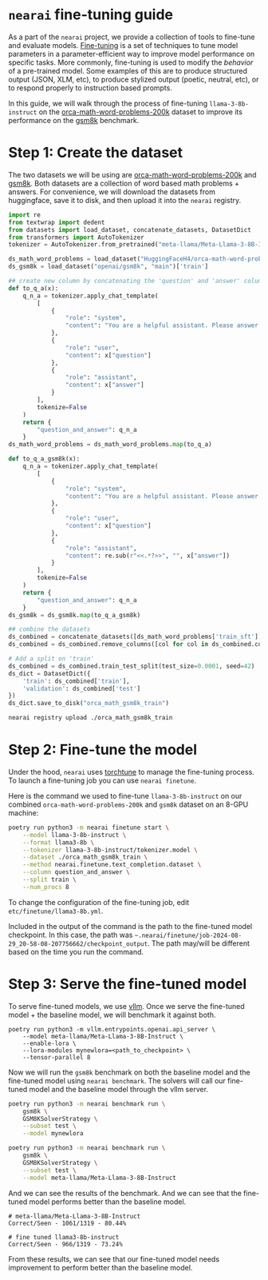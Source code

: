 # `nearai` fine-tuning guide

As a part of the `nearai` project, we provide a collection of tools to fine-tune and evaluate models. [Fine-tuning](https://en.wikipedia.org/wiki/Fine-tuning_(deep_learning)) is a set of techniques to tune model parameters in a parameter-efficient way to improve model performance on specific tasks. More commonly, fine-tuning is used to modify the _behavior_ of a pre-trained model. Some examples of this are to produce structured output (JSON, XLM, etc), to produce stylized output (poetic, neutral, etc), or to respond properly to instruction based prompts.

In this guide, we will walk through the process of fine-tuning `llama-3-8b-instruct` on the [orca-math-word-problems-200k](https://huggingface.co/datasets/HuggingFaceH4/orca-math-word-problems-200k) dataset to improve its performance on the [gsm8k](https://huggingface.co/datasets/gsm8k) benchmark.

# Step 1: Create the dataset

The two datasets we will be using are [orca-math-word-problems-200k](https://huggingface.co/datasets/HuggingFaceH4/orca-math-word-problems-200k) and [gsm8k](https://huggingface.co/datasets/gsm8k). Both datasets are a collection of word based math problems + answers. For convenience, we will download the datasets from huggingface, save it to disk, and then upload it into the `nearai` registry.

```python
import re
from textwrap import dedent
from datasets import load_dataset, concatenate_datasets, DatasetDict
from transformers import AutoTokenizer
tokenizer = AutoTokenizer.from_pretrained("meta-llama/Meta-Llama-3-8B-Instruct")

ds_math_word_problems = load_dataset("HuggingFaceH4/orca-math-word-problems-200k")
ds_gsm8k = load_dataset("openai/gsm8k", "main")['train']

## create new column by concatenating the 'question' and 'answer' columns
def to_q_a(x):
    q_n_a = tokenizer.apply_chat_template(
        [
            {
                "role": "system",
                "content": "You are a helpful assistant. Please answer the math question."
            },
            {
                "role": "user",
                "content": x["question"]
            },
            {
                "role": "assistant",
                "content": x["answer"]
            }
        ],
        tokenize=False
    )
    return {
        "question_and_answer": q_n_a
    }
ds_math_word_problems = ds_math_word_problems.map(to_q_a)

def to_q_a_gsm8k(x):
    q_n_a = tokenizer.apply_chat_template(
        [
            {
                "role": "system",
                "content": "You are a helpful assistant. Please answer the math question."
            },
            {
                "role": "user",
                "content": x["question"]
            },
            {
                "role": "assistant",
                "content": re.sub(r"<<.*?>>", "", x["answer"])
            }
        ],
        tokenize=False
    )
    return {
        "question_and_answer": q_n_a
    }
ds_gsm8k = ds_gsm8k.map(to_q_a_gsm8k)

## combine the datasets
ds_combined = concatenate_datasets([ds_math_word_problems['train_sft'], ds_gsm8k])
ds_combined = ds_combined.remove_columns([col for col in ds_combined.column_names if col != "question_and_answer"])

# Add a split on 'train'
ds_combined = ds_combined.train_test_split(test_size=0.0001, seed=42)
ds_dict = DatasetDict({
    'train': ds_combined['train'],
    'validation': ds_combined['test']
})
ds_dict.save_to_disk("orca_math_gsm8k_train")
```

```bash
nearai registry upload ./orca_math_gsm8k_train
```

# Step 2: Fine-tune the model

Under the hood, `nearai` uses [torchtune](https://github.com/pytorch/torchtune) to manage the fine-tuning process. To launch a fine-tuning job you can use `nearai finetune`.

Here is the command we used to fine-tune `llama-3-8b-instruct` on our combined `orca-math-word-problems-200k` and `gsm8k` dataset on an 8-GPU machine:

```bash
poetry run python3 -m nearai finetune start \
    --model llama-3-8b-instruct \
    --format llama3-8b \
    --tokenizer llama-3-8b-instruct/tokenizer.model \
    --dataset ./orca_math_gsm8k_train \
    --method nearai.finetune.text_completion.dataset \
    --column question_and_answer \
    --split train \
    --num_procs 8
```

To change the configuration of the fine-tuning job, edit `etc/finetune/llama3-8b.yml`.

Included in the output of the command is the path to the fine-tuned model checkpoint. In this case, the path was `~.nearai/finetune/job-2024-08-29_20-58-08-207756662/checkpoint_output`. The path may/will be different based on the time you run the command.

# Step 3: Serve the fine-tuned model

To serve fine-tuned models, we use [vllm](https://github.com/vllm-project/vllm). Once we serve the fine-tuned model + the baseline model, we will benchmark it against both.

```
poetry run python3 -m vllm.entrypoints.openai.api_server \
    --model meta-llama/Meta-Llama-3-8B-Instruct \
    --enable-lora \
    --lora-modules mynewlora=<path_to_checkpoint> \
    --tensor-parallel 8
```

Now we will run the `gsm8k` benchmark on both the baseline model and the fine-tuned model using `nearai benchmark`. The solvers will call our fine-tuned model and the baseline model through the vllm server.

```sh
poetry run python3 -m nearai benchmark run \
    gsm8k \
    GSM8KSolverStrategy \
    --subset test \
    --model mynewlora

poetry run python3 -m nearai benchmark run \
    gsm8k \
    GSM8KSolverStrategy \
    --subset test \
    --model meta-llama/Meta-Llama-3-8B-Instruct
```

And we can see the results of the benchmark. And we can see that the fine-tuned model performs better than the baseline model.

```
# meta-llama/Meta-Llama-3-8B-Instruct
Correct/Seen - 1061/1319 - 80.44%

# fine tuned llama3-8b-instruct
Correct/Seen - 966/1319 - 73.24%
```

From these results, we can see that our fine-tuned model needs improvement to perform better than the baseline model.